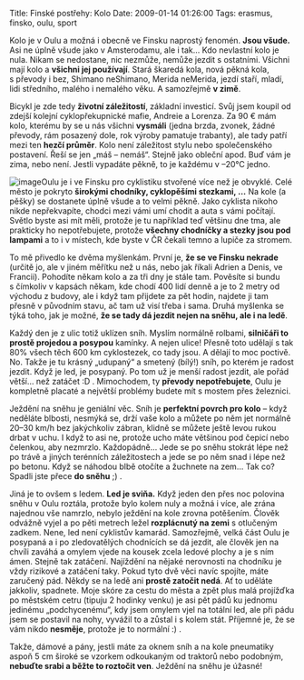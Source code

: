 Title: Finské postřehy: Kolo
Date: 2009-01-14 01:26:00
Tags: erasmus, finsko, oulu, sport

Kolo je v Oulu a možná i obecně ve Finsku naprostý fenomén.
**Jsou všude.** Asi ne úplně všude jako v Amsterodamu, ale i tak…
Kdo nevlastní kolo je nula. Nikam se nedostane, nic nezmůže, nemůže
jezdit s ostatními. Všichni mají kolo a **všichni jej používají**.
Stará škaredá kola, nová pěkná kola, s převody i bez, Shimano
neShimano, Merida neMerida, jezdí staří, mladí, lidi středního,
malého i nemalého věku. A samozřejmě **v zimě**.

Bicykl je zde tedy **životní záležitostí**, základní investicí.
Svůj jsem koupil od zdejší kolejní cyklopřekupnické mafie, Andreie
a Lorenza. Za 90 € mám kolo, kterému by se u nás všichni
**vysmáli** (jedna brzda, zvonek, žádné převody, rám posazený dole,
rok výroby pamatuje trabanty), ale tady patří mezi ten
**hezčí průměr**. Kolo není záležitost stylu nebo společenského
postavení. Řeší se jen „máš – nemáš“. Stejně jako obleční apod. Buď
vám je zima, nebo není. Jestli vypadáte pěkně, to je každému
v –20°C jedno.

![image](http://blog.javorek.net/image/91/)Oulu je i ve Finsku pro
cyklistiku stvořené více než je obvyklé. Celé město je pokryto
**širokými chodníky, cyklopěšími stezkami, …** Na kole (a pěšky) se
dostanete úplně všude a to velmi pěkně. Jako cyklista nikoho nikde
nepřekvapíte, chodci mezi vámi umí chodit a auta s vámi počítají.
Světlo byste asi mít měli, protože je tu například teď většinu dne
tma, ale prakticky ho nepotřebujete, protože
**všechny chodníčky a stezky jsou pod lampami** a to i v místech,
kde byste v ČR čekali temno a lupiče za stromem.

To mě přivedlo ke dvěma myšlenkám. První je,
**že se ve Finsku nekrade** (určitě jo, ale v jiném měřítku než
u nás, nebo jak říkali Adrien a Denis, ve Francii). Pohodíte někam
kolo a za tři dny je stále tam. Pověsíte si bundu s čímkoliv
v kapsách někam, kde chodí 400 lidí denně a je to 2 metry od
východu z budovy, ale i když tam přijdete za pět hodin, najdete ji
tam přesně v původním stavu, ač tam už visí třeba i sama. Druhá
myšlenka se týká toho, jak je možné,
**že se tady dá jezdit nejen na sněhu, ale i na ledě**.

Každý den je z ulic totiž uklízen sníh. Myslím normálně rolbami,
**silničáři to prostě projedou a posypou** kamínky. A nejen ulice!
Přesně toto udělají s tak 80% všech těch 600 km cyklostezek, co
tady jsou. A dělají to moc poctivě. No. Takže je tu krásný
„udupaný“ a smetený (bílý!) sníh, po kterém je radost jezdit. Když
je led, je posypaný. Po tom už je menší radost jezdit, ale pořád
větší… než zatáčet :D . Mimochodem, ty **převody nepotřebujete**,
Oulu je kompletně placaté a největší problémy budete mít s mostem
přes železnici.

Ježdění na sněhu je geniální věc. Sníh je
**perfektní povrch pro kolo** – když neděláte blbosti, nesmýká se,
drží vaše kolo a můžete po něm jet normálně 20–30 km/h bez
jakýchkoliv zábran, klidně se můžete ještě levou rukou drbat
v uchu. I když to asi ne, protože ucho máte většinou pod čepicí
nebo čelenkou, aby nezmrzlo. Každopádně… Jede se po sněhu stokrát
lépe než po trávě a jiných terénních záležitostech a jede se po něm
snad i lépe než po betonu. Když se náhodou blbě otočíte a žuchnete
na zem… Tak co? Spadli jste přece **do sněhu** ;) .

Jiná je to ovšem s ledem. **Led je sviňa.** Když jeden den přes noc
polovina sněhu v Oulu roztála, protože bylo kolem nuly a možná
i více, ale zrána najednou vše namrzlo, nebylo ježdění na kole
zrovna potěšením. Člověk odvážně vyjel a po pěti metrech ležel
**rozplácnutý na zemi** s otlučeným zadkem. Nene, led není
cyklistův kamarád. Samozřejmě, velká část Oulu je posypaná a i po
zledovatělých chodnících se dá jezdit, ale člověk jen na chvíli
zaváhá a omylem vjede na kousek zcela ledové plochy a je s ním
ámen. Stejně tak zatáčení. Najíždění na nějaké nerovnosti na
chodníku je vždy rizikové a zatáčení taky. Pokud tyto dvě věci
navíc spojíte, máte zaručený pád. Někdy se na ledě ani
**prostě zatočit nedá**. Ať to uděláte jakkoliv, spadnete. Moje
skóre za cestu do města a zpět plus malá projížďka po městském
cetru (tipuju 2 hodinky venku) je asi pět pádů ku jednomu jedinému
„podchycenému“, kdy jsem omylem vjel na totální led, ale při pádu
jsem se postavil na nohy, vyvážil to a zůstal i s kolem stát.
Příjemné je, že se vám nikdo **nesměje**, protože je to normální
:) .

Takže, dámové a pány, jestli máte za oknem sníh a na kole
pneumatiky aspoň 5 cm široké se vzorkem odkoukaným od traktorů nebo
podobným, **nebuďte srabi a běžte to roztočit ven**. Ježdění na
sněhu je úžasné!